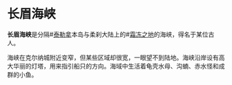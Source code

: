 # 长眉海峡

**长眉海峡**是分隔#[泰勒拿](locations/thaylenah)本岛与柔刹大陆上的#[霜冻之地](locations/frostlands)的海峡，得名于某位古人。

海峡在克尔纳城附近变窄，但某些区域却很宽，一眼望不到陆地。海峡沿岸设有高大华丽的灯塔，用来指引船只的方向。海域中生活着龟壳水母、沟蝻、赤水怪和成群的小鱼。
